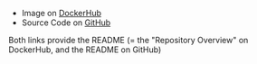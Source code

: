 - Image on [DockerHub](https://hub.docker.com/r/koenigscode/hello-x)
- Source Code on [GitHub](https://github.com/koenigscode/hello-x)

Both links provide the README (= the "Repository Overview" on DockerHub, and the README on GitHub)
